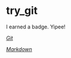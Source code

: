 try_git
=======

I earned a badge. Yipee!

[*Git*](http://git-scm.com/)

[*Markdown*](http://daringfireball.net/projects/markdown/)
